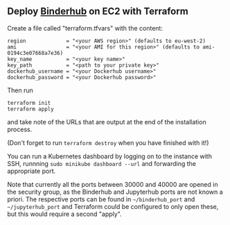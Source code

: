 ## Deploy [Binderhub](https://binderhub.readthedocs.io/en/latest/index.html) on EC2 with Terraform

Create a file called "terraform.tfvars" with the content:

```
region             = "<your AWS region>" (defaults to eu-west-2)
ami                = "<your AMI for this region>" (defaults to ami-0194c3e07668a7e36)
key_name           = "<your key name>"
key_path           = "<path to your private key>"
dockerhub_username = "<your Dockerhub username>"
dockerhub_password = "<your Dockerhub password>"
```

Then run

```
terraform init
terraform apply
```

and take note of the URLs that are output at the end of the installation process.

(Don't forget to run ```terraform destroy``` when you have finished with it!)

You can run a Kubernetes dashboard by logging on to the instance with SSH, runnning ```sudo minikube dashboard --url``` and forwarding the appropriate port.

Note that currently all the ports between 30000 and 40000 are opened in the security group, as the Binderhub and Jupyterhub ports are not known a priori. The respective ports can be found in ```~/binderhub_port``` and ```~/jupyterhub_port``` and Terraform could be configured to only open these, but this would require a second "apply".